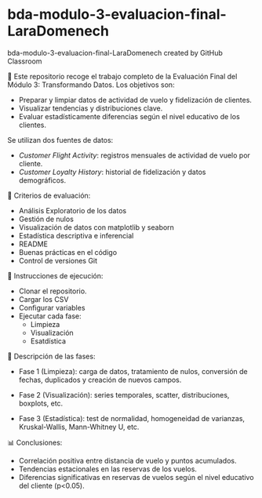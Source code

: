 # bda-modulo-3-evaluacion-final-LaraDomenech
bda-modulo-3-evaluacion-final-LaraDomenech created by GitHub Classroom

📖 Este repositorio recoge el trabajo completo de la Evaluación Final del Módulo 3: Transformando Datos. Los objetivos son:
  - Preparar y limpiar datos de actividad de vuelo y fidelización de clientes.
  - Visualizar tendencias y distribuciones clave.
  - Evaluar estadísticamente diferencias según el nivel educativo de los clientes.

Se utilizan dos fuentes de datos:
  - *Customer Flight Activity*: registros mensuales de actividad de vuelo por cliente.
  - *Customer Loyalty History*: historial de fidelización y datos demográficos.

🧪 Criterios de evaluación:

  - Análisis Exploratorio de los datos
  - Gestión de nulos
  - Visualización de datos con matplotlib y seaborn
  - Estadística descriptiva e inferencial
  - README
  - Buenas prácticas en el código
  - Control de versiones Git

🚀 Instrucciones de ejecución:
  - Clonar el repositorio.
  - Cargar los CSV
  - Configurar variables
  - Ejecutar cada fase:
      - Limpieza
      - Visualización
      - Esatdística

📝 Descripción de las fases:

  - Fase 1 (Limpieza): carga de datos, tratamiento de nulos, conversión de fechas, duplicados y creación de nuevos campos.

  - Fase 2 (Visualización): series temporales, scatter, distribuciones, boxplots, etc.

  - Fase 3 (Estadística): test de normalidad, homogeneidad de varianzas, Kruskal-Wallis, Mann-Whitney U, etc.

📊 Conclusiones:

  - Correlación positiva entre distancia de vuelo y puntos acumulados.
  - Tendencias estacionales en las reservas de los vuelos.
  - Diferencias significativas en reservas de vuelos según el nivel educativo del cliente (p<0.05).
